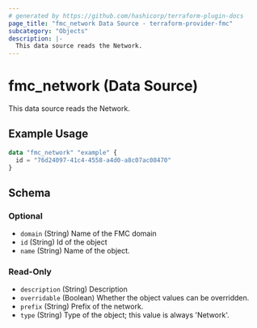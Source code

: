 ```yaml
---
# generated by https://github.com/hashicorp/terraform-plugin-docs
page_title: "fmc_network Data Source - terraform-provider-fmc"
subcategory: "Objects"
description: |-
  This data source reads the Network.
---
```


# fmc_network (Data Source)

This data source reads the Network.

## Example Usage

```terraform
data "fmc_network" "example" {
  id = "76d24097-41c4-4558-a4d0-a8c07ac08470"
}
```

<!-- schema generated by tfplugindocs -->
## Schema

### Optional

- `domain` (String) Name of the FMC domain
- `id` (String) Id of the object
- `name` (String) Name of the object.

### Read-Only

- `description` (String) Description
- `overridable` (Boolean) Whether the object values can be overridden.
- `prefix` (String) Prefix of the network.
- `type` (String) Type of the object; this value is always 'Network'.
